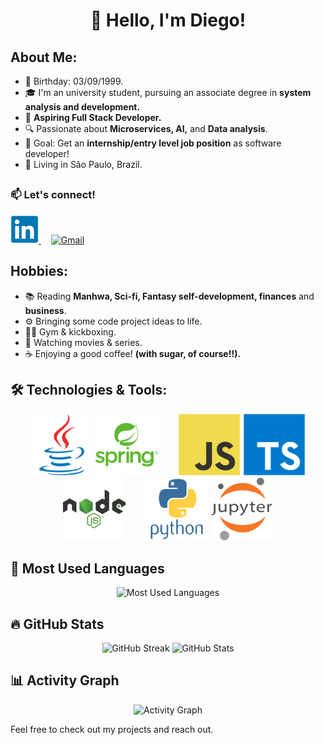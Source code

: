 <h1 align="center"><b>👋 Hello, I'm Diego!</b></h1>

## About Me:
  - 👼 Birthday: 03/09/1999.
  - 🎓 I'm an university student, pursuing an associate degree in <b>system analysis and development.</b><br>
  - 🚀 <b>Aspiring Full Stack Developer.</b><br>
  - 🔍 Passionate about **Microservices, AI,** and **Data analysis**.<br>
  - 🎯 Goal: Get an <b>internship/entry level job position</b> as software developer!
  - 🏡 Living in São Paulo, Brazil.

## 

<h3 align="left"><b>📫 Let's connect!</b></h3>
<p align="left">
  <a href="https://www.linkedin.com/in/diego-nunes-91270114a/" target="_blank">
    <img src="https://github.com/devicons/devicon/blob/master/icons/linkedin/linkedin-original.svg" width="45" alt="LinkedIn" >
  </a>
  &nbsp;&nbsp;&nbsp;
  <a href="mailto:diego.s.nunes213@gmail.com">
    <img src="https://upload.wikimedia.org/wikipedia/commons/7/7e/Gmail_icon_%282020%29.svg" width="45" alt="Gmail">
  </a>
</p>

## Hobbies:
  - 📚 Reading **Manhwa, Sci-fi, Fantasy self-development, finances** and **business**.<br>
  - ⚙️ Bringing some code project ideas to life.<br>
  - 🏋️‍♂️ Gym & kickboxing.<br>
  - 🎥 Watching movies & series.<br>
  - ☕ Enjoying a good coffee! <b>(with sugar, of course!!).</b>

## 🛠️ Technologies & Tools:
<p align="center">
  <img src="https://github.com/devicons/devicon/blob/master/icons/java/java-original.svg" width="100">
  <img src="https://github.com/devicons/devicon/blob/master/icons/spring/spring-original-wordmark.svg" width="100">
  &nbsp;&nbsp;&nbsp;&nbsp;&nbsp;&nbsp;
  <img src="https://github.com/devicons/devicon/blob/master/icons/javascript/javascript-original.svg" width="100">
  <img src="https://github.com/devicons/devicon/blob/master/icons/typescript/typescript-original.svg" width="100">
  <img src="https://github.com/devicons/devicon/blob/master/icons/nodejs/nodejs-original-wordmark.svg" width="100">
  &nbsp;&nbsp;&nbsp;&nbsp;&nbsp;&nbsp;
  <img src="https://github.com/devicons/devicon/blob/master/icons/python/python-original-wordmark.svg" width="100">
  <img src="https://github.com/devicons/devicon/blob/master/icons/jupyter/jupyter-original-wordmark.svg" width="100">
</p>

## 🌟 Most Used Languages  
<p align="center">
  <img src="https://github-readme-stats.vercel.app/api/top-langs/?username=DiegoS-Nunes&layout=compact&theme=blueberry" alt="Most Used Languages"/>
</p>

## 🔥 GitHub Stats

<p align="center">
  <img src="https://github-readme-streak-stats.herokuapp.com/?user=DiegoS-Nunes&theme=blueberry" alt="GitHub Streak"/>
  <img src="https://github-readme-stats.vercel.app/api?username=DiegoS-Nunes&show_icons=true&theme=blueberry" alt="GitHub Stats"/>
</p>

## 📊 Activity Graph  
<p align="center">
  <img src="https://github-readme-activity-graph.vercel.app/graph?username=DiegoS-Nunes&theme=react" alt="Activity Graph"/>
</p>

Feel free to check out my projects and reach out.
